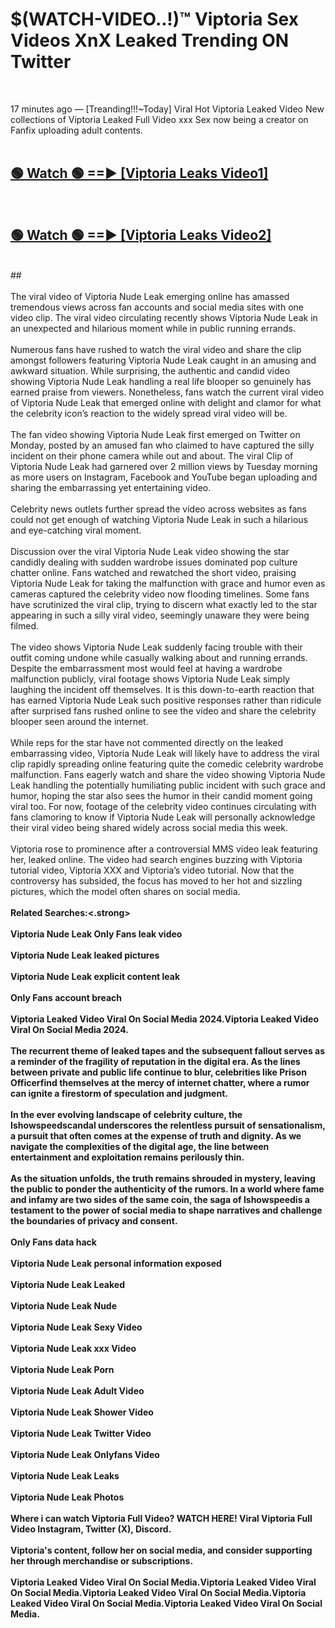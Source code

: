 # $(WATCH-VIDEO..!)™ Viptoria Sex Videos XnX Leaked Trending ON Twitter<br>
<br>

17 minutes ago — [Treanding!!!~Today] Viral Hot Viptoria Leaked Video New collections of Viptoria Leaked Full Video xxx Sex now being a creator on Fanfix uploading adult contents.
<br>
 <br>

##  <a href="https://best2vid.blogspot.com?title=Viptoria">🟢 Watch 🟢 ==► [Viptoria Leaks Video1]</a><br>
  <br>

##  <a href="https://best2vid.blogspot.com?title=Viptoria">🟢 Watch 🟢 ==► [Viptoria Leaks Video2]</a><br>
  <br>
  ##
  <br>
  <br>
The viral video of Viptoria Nude Leak emerging online has amassed tremendous views across fan accounts and social media sites with one video clip. The viral video circulating recently shows Viptoria Nude Leak in an unexpected and hilarious moment while in public running errands.
<br><br>
Numerous fans have rushed to watch the viral video and share the clip amongst followers featuring Viptoria Nude Leak caught in an amusing and awkward situation. While surprising, the authentic and candid video showing Viptoria Nude Leak handling a real life blooper so genuinely has earned praise from viewers. Nonetheless, fans watch the current viral video of Viptoria Nude Leak that emerged online with delight and clamor for what the celebrity icon’s reaction to the widely spread viral video will be.
<br><br>
The fan video showing Viptoria Nude Leak first emerged on Twitter on Monday, posted by an amused fan who claimed to have captured the silly incident on their phone camera while out and about. The viral Clip of Viptoria Nude Leak had garnered over 2 million views by Tuesday morning as more users on Instagram, Facebook and YouTube began uploading and sharing the embarrassing yet entertaining video.
<br><br>
Celebrity news outlets further spread the video across websites as fans could not get enough of watching Viptoria Nude Leak in such a hilarious and eye-catching viral moment.
<br><br>
Discussion over the viral Viptoria Nude Leak video showing the star candidly dealing with sudden wardrobe issues dominated pop culture chatter online. Fans watched and rewatched the short video, praising Viptoria Nude Leak for taking the malfunction with grace and humor even as cameras captured the celebrity video now flooding timelines. Some fans have scrutinized the viral clip, trying to discern what exactly led to the star appearing in such a silly viral video, seemingly unaware they were being filmed.
<br><br>
The video shows Viptoria Nude Leak suddenly facing trouble with their outfit coming undone while casually walking about and running errands. Despite the embarrassment most would feel at having a wardrobe malfunction publicly, viral footage shows Viptoria Nude Leak simply laughing the incident off themselves. It is this down-to-earth reaction that has earned Viptoria Nude Leak such positive responses rather than ridicule after surprised fans rushed online to see the video and share the celebrity blooper seen around the internet.
<br><br>
While reps for the star have not commented directly on the leaked embarrassing video, Viptoria Nude Leak will likely have to address the viral clip rapidly spreading online featuring quite the comedic celebrity wardrobe malfunction. Fans eagerly watch and share the video showing Viptoria Nude Leak handling the potentially humiliating public incident with such grace and humor, hoping the star also sees the humor in their candid moment going viral too. For now, footage of the celebrity video continues circulating with fans clamoring to know if Viptoria Nude Leak will personally acknowledge their viral video being shared widely across social media this week.
<br><br>
Viptoria rose to prominence after a controversial MMS video leak featuring her, leaked online. The video had search engines buzzing with Viptoria tutorial video, Viptoria XXX and Viptoria’s video tutorial. Now that the controversy has subsided, the focus has moved to her hot and sizzling pictures, which the model often shares on social media.
<br><br>
<strong>Related Searches:<.strong>
<br><br>
Viptoria Nude Leak Only Fans leak video
<br><br>
Viptoria Nude Leak leaked pictures
<br><br>
Viptoria Nude Leak explicit content leak
<br><br>
Only Fans account breach
<br><br>
Viptoria Leaked Video Viral On Social Media 2024.Viptoria Leaked Video Viral On Social Media 2024.
<br><br>
The recurrent theme of leaked tapes and the subsequent fallout serves as a reminder of the fragility of reputation in the digital era. As the lines between private and public life continue to blur, celebrities like Prison Officerfind themselves at the mercy of internet chatter, where a rumor can ignite a firestorm of speculation and judgment.
<br><br>
In the ever evolving landscape of celebrity culture, the Ishowspeedscandal underscores the relentless pursuit of sensationalism, a pursuit that often comes at the expense of truth and dignity. As we navigate the complexities of the digital age, the line between entertainment and exploitation remains perilously thin.
<br><br>
As the situation unfolds, the truth remains shrouded in mystery, leaving the public to ponder the authenticity of the rumors. In a world where fame and infamy are two sides of the same coin, the saga of Ishowspeedis a testament to the power of social media to shape narratives and challenge the boundaries of privacy and consent.
<br><br>
Only Fans data hack
<br><br>
Viptoria Nude Leak personal information exposed
<br><br>
Viptoria Nude Leak Leaked
<br><br>
Viptoria Nude Leak Nude
<br><br>
Viptoria Nude Leak Sexy Video
<br><br>
Viptoria Nude Leak xxx Video
<br><br>
Viptoria Nude Leak Porn
<br><br>
Viptoria Nude Leak Adult Video
<br><br>
Viptoria Nude Leak Shower Video
<br><br>
Viptoria Nude Leak Twitter Video
<br><br>
Viptoria Nude Leak Onlyfans Video
<br><br>
Viptoria Nude Leak Leaks
<br><br>
Viptoria Nude Leak Photos
<br><br>
Where i can watch Viptoria Full Video? WATCH HERE! Viral Viptoria Full Video Instagram, Twitter (X), Discord.
<br><br>
Viptoria's content, follow her on social media, and consider supporting her through merchandise or subscriptions.
<br><br>
Viptoria Leaked Video Viral On Social Media.Viptoria Leaked Video Viral On Social Media.Viptoria Leaked Video Viral On Social Media.Viptoria Leaked Video Viral On Social Media.Viptoria Leaked Video Viral On Social Media.